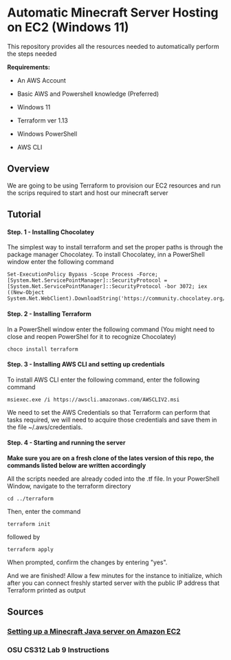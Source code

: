 # Automatic Minecraft Server Hosting on EC2 (Windows 11)

This repository provides all the resources needed to automatically perform the steps needed 

**Requirements:**

- An AWS Account

- Basic AWS and Powershell knowledge (Preferred)

- Windows 11
- Terraform ver 1.13
- Windows PowerShell
- AWS CLI


## Overview

We are going to be using Terraform to provision our EC2 resources and run the scrips required to start and host our minecraft server

## Tutorial

#### Step. 1 - Installing Chocolatey 

The simplest way to install terraform and set the proper paths is through the package manager Chocolatey. To install Chocolatey, inn a PowerShell window enter the following command

```
Set-ExecutionPolicy Bypass -Scope Process -Force; [System.Net.ServicePointManager]::SecurityProtocol = [System.Net.ServicePointManager]::SecurityProtocol -bor 3072; iex ((New-Object System.Net.WebClient).DownloadString('https://community.chocolatey.org/install.ps1'))
```
#### Step. 2 - Installing Terraform
In a PowerShell window enter the following command (You might need to close and reopen PowerShel for it to recognize Chocolatey)

```
choco install terraform
```
#### Step. 3 - Installing AWS CLI and setting up credentials 
To install AWS CLI enter the following command, enter the following command
```
msiexec.exe /i https://awscli.amazonaws.com/AWSCLIV2.msi
```
We need to set the AWS Credentials so that Terraform can perform that tasks required, we will need to acquire those credentials and save them in the file 
~/.aws/credentials.


#### Step. 4 - Starting and running the server

**Make sure you are on a fresh clone of the lates version of this repo, the commands listed below are written accordingly**

All the scripts needed are already coded into the .tf file. In your PowerShell Window, navigate to the terraform directory
```
cd ../terraform
```
Then, enter the command

```
terraform init
```

followed by

```
terraform apply
```

When prompted, confirm the changes by entering "yes".

And we are finished! Allow a few minutes for the instance to initialize, which after you can connect freshly started server with the public IP address that Terraform printed as output
  
## Sources

### [Setting up a Minecraft Java server on Amazon EC2](https://aws.amazon.com/blogs/gametech/setting-up-a-minecraft-java-server-on-amazon-ec2/)
### OSU CS312 Lab 9 Instructions